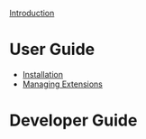 [Introduction](./introduction.md)

# User Guide

- [Installation](./user-guide/installation.md)
- [Managing Extensions](./user-guide/managing-extensions.md)

# Developer Guide
